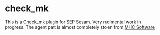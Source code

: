 # check_mk

This is a Check_mk plugin for SEP Sesam. Very rudimental work in progress.
The agent part is almost completely stolen from [MHC Software](https://wiki.mhcsoftware.de/sep_sesam_check)

